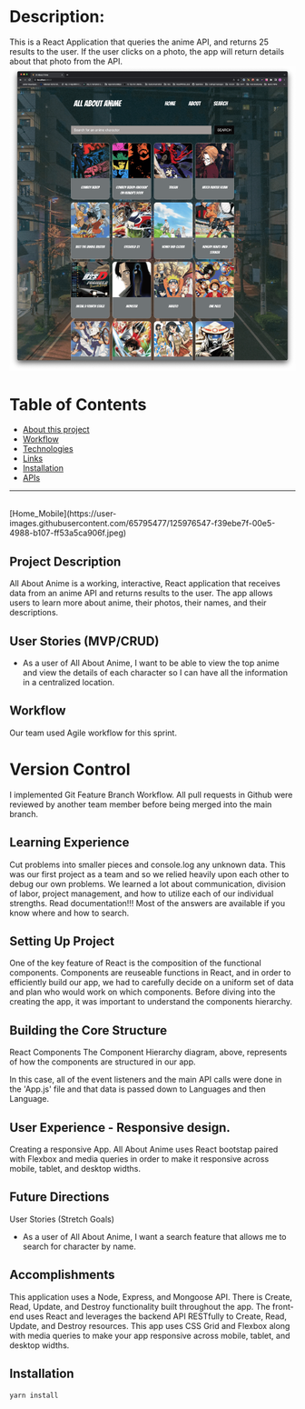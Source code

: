 # Description:

This is a React Application that queries the anime API, and returns 25 results to the user. If the user clicks on a photo, the app will return details about that photo from the API. ![Screen Shot 2021-07-02 at 7 50 09 AM](https://github.com/CrowdedAstronaut/all-about-anime/blob/main/src/assets/images/all-about-anime.png)

# Table of Contents

- [About this project](#about)
- [Workflow](#workflow)
- [Technologies](#technologies)
- [Links](#links)
- [Installation](#install)
- [APIs](#apis)

<hr />
<br />
[Home_Mobile](https://user-images.githubusercontent.com/65795477/125976547-f39ebe7f-00e5-4988-b107-ff53a5ca906f.jpeg)

## Project Description

All About Anime is a working, interactive, React application that receives data from an anime API and returns results to the user. The app allows users to learn more about anime, their photos, their names, and their descriptions.

## User Stories (MVP/CRUD)

- As a user of All About Anime, I want to be able to view the top anime and view the details of each character so I can have all the information in a centralized location.

## Workflow

Our team used Agile workflow for this sprint.

# Version Control

I implemented Git Feature Branch Workflow. All pull requests in Github were reviewed by another team member before being merged into the main branch.

## Learning Experience

Cut problems into smaller pieces and console.log any unknown data. This was our first project as a team and so we relied heavily upon each other to debug our own problems. We learned a lot about communication, division of labor, project management, and how to utilize each of our individual strengths. Read documentation!!! Most of the answers are available if you know where and how to search.

## Setting Up Project

One of the key feature of React is the composition of the functional components. Components are reuseable functions in React, and in order to efficiently build our app, we had to carefully decide on a uniform set of data and plan who would work on which components. Before diving into the creating the app, it was important to understand the components hierarchy.

## Building the Core Structure

React Components
The Component Hierarchy diagram, above, represents of how the components are structured in our app.

In this case, all of the event listeners and the main API calls were done in the 'App.js' file and that data is passed down to Languages and then Language.

## User Experience - Responsive design.

Creating a responsive App. All About Anime uses React bootstap paired with Flexbox and media queries in order to make it responsive across mobile, tablet, and desktop widths.

## Future Directions

User Stories (Stretch Goals)

- As a user of All About Anime, I want a search feature that allows me to search for character by name.

## Accomplishments

This application uses a Node, Express, and Mongoose API. There is Create, Read, Update, and Destroy functionality built throughout the app. The front-end uses React and leverages the backend API RESTfully to Create, Read, Update, and Destroy resources. This app uses CSS Grid and Flexbox along with media queries to make your app responsive across mobile, tablet, and desktop widths.

## Installation

```
yarn install

```
